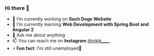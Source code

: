 ### Hi there 👋
- 🔭 I’m currently working on **Such Doge Website**
- 🌱 I’m currently learning **Web Development with Spring Boot and Angular 2**
- 💬 Ask me about anything
- 📫 You can reach me on **Instagram** [@nikik____](https://www.instagram.com/nikik____/)
- ⚡ **Fun fact**: I'm still unemployed👔
